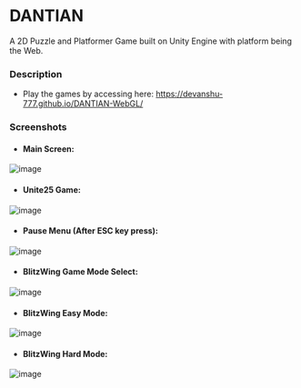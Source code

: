 # DANTIAN
A 2D Puzzle and Platformer Game built on Unity Engine with platform being the Web.

### Description
* Play the games by accessing here:
https://devanshu-777.github.io/DANTIAN-WebGL/

### Screenshots
* #### Main Screen:
![image](https://github.com/devanshu-777/DANTIAN/assets/92639289/8c679ec0-7f92-4c03-b608-6dbfd897c54f)

* #### Unite25 Game:
![image](https://github.com/devanshu-777/DANTIAN/assets/92639289/fbcc2ba4-2a3c-4ba1-a12c-614674af0766)

* #### Pause Menu (After ESC key press):
![image](https://github.com/devanshu-777/DANTIAN/assets/92639289/a036ff9e-6d64-47aa-a86d-15962dd1324c)

* #### BlitzWing Game Mode Select:
![image](https://github.com/devanshu-777/DANTIAN/assets/92639289/5161deeb-dc6d-4d58-8145-857545b573f0)

* #### BlitzWing Easy Mode:
![image](https://github.com/devanshu-777/DANTIAN/assets/92639289/1dc022a3-0365-41b6-9900-65215aa7e0b9)

* #### BlitzWing Hard Mode:
![image](https://github.com/devanshu-777/DANTIAN/assets/92639289/1a3e3fb2-6211-4aa5-b6ea-8acf40edfc4f)
